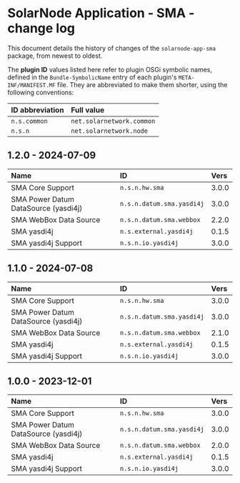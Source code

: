 # SolarNode Application - SMA - change log

This document details the history of changes of the `solarnode-app-sma` package, from
newest to oldest.

The **plugin ID** values listed here refer to plugin OSGi symbolic names, defined in the
`Bundle-SymbolicName` entry of each plugin's `META-INF/MANIFEST.MF` file. They are abbreviated to
make them shorter, using the following conventions:

| ID abbreviation | Full value                |
|:----------------|:--------------------------|
| `n.s.common`    | `net.solarnetwork.common` |
| `n.s.n`         | `net.solarnetwork.node`   |

## 1.2.0 - 2024-07-09

| Name                                 | ID                        | Vers  |
|:-------------------------------------|:--------------------------|:------|
| SMA Core Support                     | `n.s.n.hw.sma`            | 3.0.0 |
| SMA Power Datum DataSource (yasdi4j) | `n.s.n.datum.sma.yasdi4j` | 3.0.0 |
| SMA WebBox Data Source               | `n.s.n.datum.sma.webbox`  | 2.2.0 |
| SMA yasdi4j                          | `n.s.external.yasdi4j`    | 0.1.5 |
| SMA yasdi4j Support                  | `n.s.n.io.yasdi4j`        | 3.0.0 |


## 1.1.0 - 2024-07-08

| Name                                 | ID                        | Vers  |
|:-------------------------------------|:--------------------------|:------|
| SMA Core Support                     | `n.s.n.hw.sma`            | 3.0.0 |
| SMA Power Datum DataSource (yasdi4j) | `n.s.n.datum.sma.yasdi4j` | 3.0.0 |
| SMA WebBox Data Source               | `n.s.n.datum.sma.webbox`  | 2.1.0 |
| SMA yasdi4j                          | `n.s.external.yasdi4j`    | 0.1.5 |
| SMA yasdi4j Support                  | `n.s.n.io.yasdi4j`        | 3.0.0 |


## 1.0.0 - 2023-12-01

| Name                                 | ID                        | Vers  |
|:-------------------------------------|:--------------------------|:------|
| SMA Core Support                     | `n.s.n.hw.sma`            | 3.0.0 |
| SMA Power Datum DataSource (yasdi4j) | `n.s.n.datum.sma.yasdi4j` | 3.0.0 |
| SMA WebBox Data Source               | `n.s.n.datum.sma.webbox`  | 2.0.0 |
| SMA yasdi4j                          | `n.s.external.yasdi4j`    | 0.1.5 |
| SMA yasdi4j Support                  | `n.s.n.io.yasdi4j`        | 3.0.0 |
